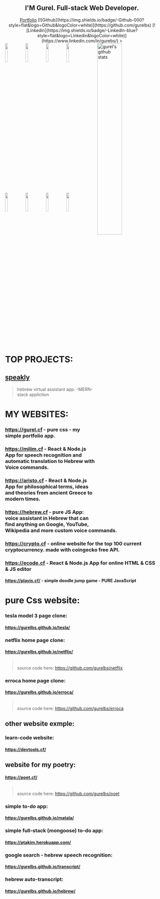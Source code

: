 <div align="center">
   <h2>I'M Gurel. Full-stack Web Developer.</h2>
   <a href="https://gurel.cf" src="https://img.shields.io/badge/-Portfolio-red?style=flat&logo=appveyor&logoColor=white">Portfolio</a>
[![Github](https://img.shields.io/badge/-Github-000?style=flat&logo=Github&logoColor=white)](https://github.com/gurelbs)
[![Linkedin](https://img.shields.io/badge/-LinkedIn-blue?style=flat&logo=Linkedin&logoColor=white)](https://www.linkedin.com/in/gurebs/)
>
</div>
<div width="100%">
   <img width="40%" align="right" alt="gurel's github stats" src="https://github-readme-stats.vercel.app/api?username=gurelbs&show_icons=true&hide_border=true" />
    <div align="left" width="40%">
     <code><img width="12.5%" src="https://www.vectorlogo.zone/logos/javascript/javascript-ar21.svg"></code>
     <code><img width="12.5%" src="https://www.vectorlogo.zone/logos/reactjs/reactjs-ar21.svg"></code>
     <code><img width="12.5%" src="https://www.vectorlogo.zone/logos/getbootstrap/getbootstrap-ar21.svg"></code>
     <code><img width="12.5%" src="https://www.vectorlogo.zone/logos/nodejs/nodejs-ar21.svg"></code>
     <br />
     <code><img width="12.5%" src="https://www.vectorlogo.zone/logos/expressjs/expressjs-ar21.svg"></code>
     <code><img width="12.5%" src="https://www.vectorlogo.zone/logos/mongodb/mongodb-ar21.svg"></code>
     <code><img width="12.5%" src="https://www.vectorlogo.zone/logos/git-scm/git-scm-ar21.svg"></code>
     <code><img width="12.5%" src="https://www.vectorlogo.zone/logos/npmjs/npmjs-ar21.svg"></code>
   </div>
</div>


# TOP PROJECTS:
## [speakly](https://speakly.cf)
> hebrew virtual assistant app. -MERN-stack appliction
# MY WEBSITES:
### https://gurel.cf - pure css - my simple portfolio app.
### https://milim.cf - React & Node.js App for speech recognition and automatic translation to Hebrew with Voice commands.
### https://aristo.cf - React & Node.js App for philosophical terms, ideas and theories from ancient Greece to modern times. 
### https://hebrew.cf - pure JS App: voice assistant in Hebrew that can find anything on Google, YouTube, Wikipedia and more custom voice commands.
### https://crypto.cf - online website for the top 100 current cryptocurrency. made with coingecko free API. 
### https://ecode.cf - React & Node.js App for online HTML & CSS & JS editor

#### https://playjs.cf/ - simple doodle jump game - PURE JavaScript


## <h1>pure Css website:</h1>

### tesla model 3 page clone:
#### https://gurelbs.github.io/tesla/
### netflix home page clone: 
#### https://gurelbs.github.io/netflix/
> <br>source code here:  https://github.com/gurelbs/netflix

### erroca home page clone:
#### https://gurelbs.github.io/erroca/
> <br>source code here: https://github.com/gurelbs/erroca

## other website exmple:
### learn-code website: 
#### https://devtools.cf/

## website for my poetry:
#### https://poet.cf/
> <br>source code here: https://github.com/gurelbs/poet

### simple to-do app: 
#### https://gurelbs.github.io/matala/

### simple full-stack (mongoose) to-do app: 
#### https://ptakim.herokuapp.com/

### google search - hebrew speech recognition: 
#### https://gurelbs.github.io/transcript/

### hebrew auto-transcript: 
#### https://gurelbs.github.io/hebrew/

